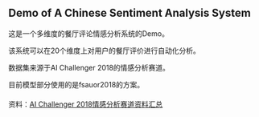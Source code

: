 ## Demo of A Chinese Sentiment Analysis System 

这是一个多维度的餐厅评论情感分析系统的Demo。

该系统可以在20个维度上对用户的餐厅评价进行自动化分析。

数据集来源于AI Challenger 2018的情感分析赛道。

目前模型部分使用的是fsauor2018的方案。

#### 



资料：[AI Challenger 2018情感分析赛道资料汇总](https://blog.csdn.net/lrt366/article/details/89244735)